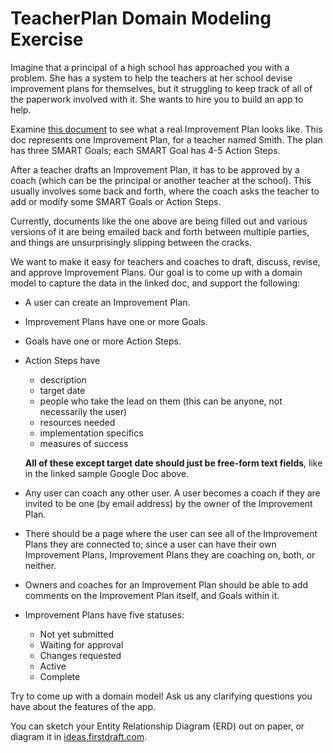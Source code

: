# TeacherPlan Domain Modeling Exercise

Imagine that a principal of a high school has approached you with a problem. She has a system to help the teachers at her school devise improvement plans for themselves, but it struggling to keep track of all of the paperwork involved with it. She wants to hire you to build an app to help.

Examine [this document](https://docs.google.com/document/d/1CVDEl5MJpaSIMH6ReWQq5AUft4RDE_CfHOASCDNWw8A/edit?usp=sharing) to see what a real Improvement Plan looks like. This doc represents one Improvement Plan, for a teacher named Smith. The plan has three SMART Goals; each SMART Goal has 4-5 Action Steps.

After a teacher drafts an Improvement Plan, it has to be approved by a coach (which can be the principal or another teacher at the school). This usually involves some back and forth, where the coach asks the teacher to add or modify some SMART Goals or Action Steps.

Currently, documents like the one above are being filled out and various versions of it are being emailed back and forth between multiple parties, and things are unsurprisingly slipping between the cracks.

We want to make it easy for teachers and coaches to draft, discuss, revise, and approve Improvement Plans. Our goal is to come up with a domain model to capture the data in the linked doc, and support the following:

 - A user can create an Improvement Plan.
 - Improvement Plans have one or more Goals.
 - Goals have one or more Action Steps.
 - Action Steps have
    - description
    - target date
    - people who take the lead on them (this can be anyone, not necessarily the user)
    - resources needed
    - implementation specifics
    - measures of success

    **All of these except target date should just be free-form text fields**, like in the linked sample Google Doc above.
 - Any user can coach any other user. A user becomes a coach if they are invited to be one (by email address) by the owner of the Improvement Plan.
 - There should be a page where the user can see all of the Improvement Plans they are connected to; since a user can have their own Improvement Plans, Improvement Plans they are coaching on, both, or neither.
 - Owners and coaches for an Improvement Plan should be able to add comments on the Improvement Plan itself, and Goals within it.
 - Improvement Plans have five statuses:
    - Not yet submitted
    - Waiting for approval
    - Changes requested
    - Active
    - Complete

Try to come up with a domain model! Ask us any clarifying questions you have about the features of the app.

You can sketch your Entity Relationship Diagram (ERD) out on paper, or diagram it in [ideas.firstdraft.com](https://ideas.firstdraft.com/).